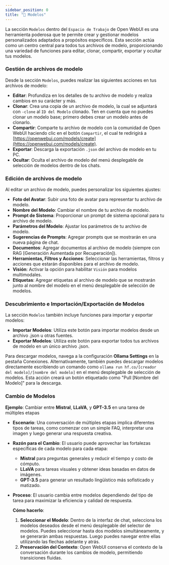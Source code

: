 ```yaml
---
sidebar_position: 0
title: "🤖 Modelos"
---
```


La sección `Modelos` dentro del `Espacio de Trabajo` de Open WebUI es una herramienta poderosa que te permite crear y gestionar modelos personalizados adaptados a propósitos específicos. Esta sección actúa como un centro central para todos tus archivos de modelo, proporcionando una variedad de funciones para editar, clonar, compartir, exportar y ocultar tus modelos.

### Gestión de archivos de modelo

Desde la sección `Modelos`, puedes realizar las siguientes acciones en tus archivos de modelo:

* **Editar**: Profundiza en los detalles de tu archivo de modelo y realiza cambios en su carácter y más.
* **Clonar**: Crea una copia de un archivo de modelo, la cual se adjuntará con `-clone` al `ID del Modelo` clonado. Ten en cuenta que no puedes clonar un modelo base; primero debes crear un modelo antes de clonarlo.
* **Compartir**: Comparte tu archivo de modelo con la comunidad de Open WebUI haciendo clic en el botón `Compartir`, el cual te redirigirá a [https://openwebui.com/models/create](https://openwebui.com/models/create).
* **Exportar**: Descarga la exportación `.json` del archivo de modelo en tu PC.
* **Ocultar**: Oculta el archivo de modelo del menú desplegable de selección de modelos dentro de los chats.

### Edición de archivos de modelo

Al editar un archivo de modelo, puedes personalizar los siguientes ajustes:

* **Foto del Avatar**: Subir una foto de avatar para representar tu archivo de modelo.
* **Nombre del Modelo**: Cambiar el nombre de tu archivo de modelo.
* **Prompt de Sistema**: Proporcionar un prompt de sistema opcional para tu archivo de modelo.
* **Parámetros del Modelo**: Ajustar los parámetros de tu archivo de modelo.
* **Sugerencias de Prompts**: Agregar prompts que se mostrarán en una nueva página de chat.
* **Documentos**: Agregar documentos al archivo de modelo (siempre con RAG [Generación Aumentada por Recuperación]).
* **Herramientas, Filtros y Acciones**: Seleccionar las herramientas, filtros y acciones que estarán disponibles para el archivo de modelo.
* **Visión**: Activar la opción para habilitar `Visión` para modelos multimodales.
* **Etiquetas**: Agregar etiquetas al archivo de modelo que se mostrarán junto al nombre del modelo en el menú desplegable de selección de modelos.

### Descubrimiento e Importación/Exportación de Modelos

La sección `Modelos` también incluye funciones para importar y exportar modelos:

* **Importar Modelos**: Utiliza este botón para importar modelos desde un archivo .json u otras fuentes.
* **Exportar Modelos**: Utiliza este botón para exportar todos tus archivos de modelo en un único archivo .json.

Para descargar modelos, navega a la configuración **Ollama Settings** en la pestaña Conexiones.
Alternativamente, también puedes descargar modelos directamente escribiendo un comando como `ollama run hf.co/[creador del modelo]/[nombre del modelo]` en el menú desplegable de selección de modelos.
Esta acción creará un botón etiquetado como "Pull [Nombre del Modelo]" para la descarga.

### Cambio de Modelos

   **Ejemplo**: Cambiar entre **Mistral**, **LLaVA**, y **GPT-3.5** en una tarea de múltiples etapas

* **Escenario**: Una conversación de múltiples etapas implica diferentes tipos de tareas, como comenzar con un simple FAQ, interpretar una imagen y luego generar una respuesta creativa.
* **Razón para el Cambio**: El usuario puede aprovechar las fortalezas específicas de cada modelo para cada etapa:
  * **Mistral** para preguntas generales y reducir el tiempo y costo de cómputo.
  * **LLaVA** para tareas visuales y obtener ideas basadas en datos de imágenes.
  * **GPT-3.5** para generar un resultado lingüístico más sofisticado y matizado.
* **Proceso**: El usuario cambia entre modelos dependiendo del tipo de tarea para maximizar la eficiencia y calidad de respuesta.

    **Cómo hacerlo**:
    1. **Seleccionar el Modelo**: Dentro de la interfaz de chat, selecciona los modelos deseados desde el menú desplegable del selector de modelos. Puedes seleccionar hasta dos modelos simultáneamente, y se generarán ambas respuestas. Luego puedes navegar entre ellas utilizando las flechas adelante y atrás.
    2. **Preservación del Contexto**: Open WebUI conserva el contexto de la conversación durante los cambios de modelo, permitiendo transiciones fluidas.
